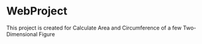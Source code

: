 # WebProject

This project is created for Calculate Area and Circumference of a few Two-Dimensional Figure
